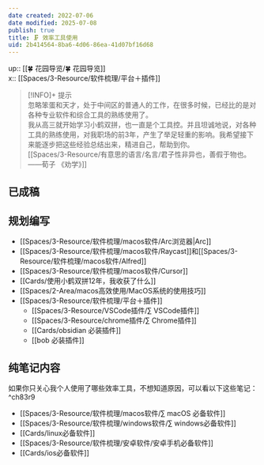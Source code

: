 ```yaml
---
date created: 2022-07-06
date modified: 2025-07-08
publish: true
title: 🗜 效率工具使用
uid: 2b414564-8ba6-4d06-86ea-41d07bf16d68
---
```

up:: [[🍀 花园导览/🍀 花园导览]]  
x:: [[Spaces/3-Resource/软件梳理/平台＋插件]]

>[!INFO]+ 提示  
> 忽略笨蛋和天才，处于中间区的普通人的工作，在很多时候，已经比的是对各种专业软件和综合工具的熟练使用了。  
> 我从高三就开始学习小鹤双拼，也一直是个工具控。并且坦诚地说，对各种工具的熟练使用，对我职场的前3年，产生了举足轻重的影响。我希望接下来能逐步把这些经验总结出来，精进自己，帮助到你。  
> [[Spaces/3-Resource/有意思的语言/名言/君子性非异也，善假于物也。——荀子 《劝学》]]

## 已成稿

## 规划编写

- [[Spaces/3-Resource/软件梳理/macos软件/Arc浏览器\|Arc]]
- [[Spaces/3-Resource/软件梳理/macos软件/Raycast]]和[[Spaces/3-Resource/软件梳理/macos软件/Alfred]]
- [[Spaces/3-Resource/软件梳理/macos软件/Cursor]]
- [[Cards/使用小鹤双拼12年，我收获了什么]]
- [[Spaces/2-Area/macos高效使用/MacOS系统的使用技巧]]
- [[Spaces/3-Resource/软件梳理/平台＋插件]]
	- [[Spaces/3-Resource/VSCode插件/∑ VSCode插件]]
	- [[Spaces/3-Resource/chrome插件/∑ Chrome插件]]
	- [[Cards/obsidian 必装插件]]
	- [[bob 必装插件]]

## 纯笔记内容

如果你只关心我个人使用了哪些效率工具，不想知道原因，可以看以下这些笔记： ^ch83r9

- [[Spaces/3-Resource/软件梳理/macos软件/∑ macOS 必备软件]]
- [[Spaces/3-Resource/软件梳理/windows软件/∑ windows必备软件]]
- [[Cards/linux必备软件]]
- [[Spaces/3-Resource/软件梳理/安卓软件/安卓手机必备软件]]
- [[Cards/ios必备软件]]
